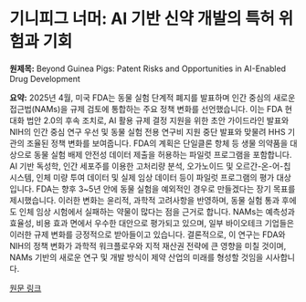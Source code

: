 # 기니피그 너머: AI 기반 신약 개발의 특허 위험과 기회

**원제목:** Beyond Guinea Pigs: Patent Risks and Opportunities in AI-Enabled Drug Development

**요약:** 2025년 4월, 미국 FDA는 동물 실험 단계적 폐지를 발표하며 인간 중심의 새로운 접근법(NAMs)을 규제 검토에 통합하는 주요 정책 변화를 선언했습니다.  이는 FDA 현대화 법안 2.0의 후속 조치로,  AI 활용 규제 결정 지원을 위한 초안 가이드라인 발표와 NIH의 인간 중심 연구 우선 및 동물 실험 전용 연구비 지원 중단 발표와 맞물려 HHS 기관의 조율된 정책 변화를 보여줍니다. FDA의 계획은 단일클론 항체 등 생물 의약품을 대상으로 동물 실험 배제 안전성 데이터 제출을 허용하는 파일럿 프로그램을 포함합니다.  AI 기반 독성학, 인간 세포주를 이용한 고처리량 분석, 오가노이드 및 오르간-온-어-칩 시스템, 인체 미량 투여 데이터 및 실제 임상 데이터 등이 파일럿 프로그램의 평가 대상입니다.  FDA는 향후 3~5년 안에 동물 실험을 예외적인 경우로 만들겠다는 장기 목표를 제시했습니다. 이러한 변화는 윤리적, 과학적 고려사항을 반영하며,  동물 실험 통과 후에도 인체 임상 시험에서 실패하는 약물이 많다는 점을 근거로 합니다.  NAMs는 예측성과 효율성, 비용 효과 면에서 우수한 대안으로 평가되고 있으며, 일부 바이오테크 기업들은 이러한 규제 변화를 긍정적으로 받아들이고 있습니다.  결론적으로, 이 연구는 FDA와 NIH의 정책 변화가  과학적 워크플로우와 지적 재산권 전략에 큰 영향을 미칠 것이며,  NAMs 기반의 새로운 연구 및 개발 방식이  제약 산업의 미래를 형성할 것임을 시사합니다.

[원문 링크](https://www.jdsupra.com/legalnews/beyond-guinea-pigs-patent-risks-and-2039672/)
